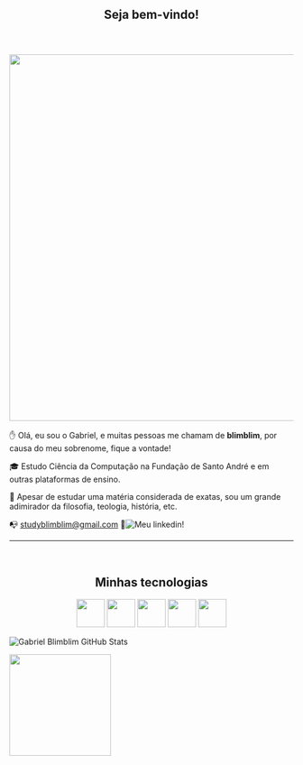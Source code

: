 
<h2 align= "center"> Seja bem-vindo!</h2>

<br>

<h3 align= "center"> <img src = "https://steamuserimages-a.akamaihd.net/ugc/904528168689639178/739348009D1B10DEDEEDBE09FA03CD0B0E076922/?imw=5000&imh=5000&ima=fit&impolicy=Letterbox&imcolor=%23000000&letterbox=false" width="650"></h3>



✋ Olá, eu sou o Gabriel, e muitas pessoas me chamam de **blimblim**, por causa do meu sobrenome, fique a vontade!

🎓 Estudo Ciência da Computação na Fundação de Santo André e em outras plataformas de ensino.

💭 Apesar de estudar uma matéria considerada de exatas, sou um grande adimirador da filosofia, teologia, história, etc.

📭 studyblimblim@gmail.com 
💼![Meu linkedin!](https://www.linkedin.com/in/gabriel-blimbliem/) 


--------

<br>

<h2 align="center"> Minhas tecnologias </h2>

<p align="center">
    <img src="https://cdn.jsdelivr.net/gh/devicons/devicon@latest/icons/html5/html5-original.svg" / width="50px">
    <img src="https://cdn.jsdelivr.net/gh/devicons/devicon@latest/icons/css3/css3-original.svg" / width="50px">
    <img src="https://cdn.jsdelivr.net/gh/devicons/devicon@latest/icons/java/java-original.svg" /width="50px">
    <img src="https://cdn.jsdelivr.net/gh/devicons/devicon@latest/icons/python/python-original.svg" /width="50px">
    <img src="https://cdn.jsdelivr.net/gh/devicons/devicon@latest/icons/azuresqldatabase/azuresqldatabase-original.svg" /width="50px">

    
</p>


![Gabriel Blimblim GitHub Stats](https://github-readme-stats.vercel.app/api?username=Blimbliem&show_icons=true&theme=dark)

<img loading="lazy" height="180em" src="https://github-readme-stats.vercel.app/api/top-langs/?username=Blimbliem&layout=compact&langs_count=7&theme=dark">


